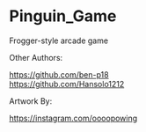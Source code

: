 # Pinguin_Game
Frogger-style arcade game

Other Authors:

https://github.com/ben-p18 <br>
https://github.com/Hansolo1212 

Artwork By:

https://instagram.com/oooopowing

